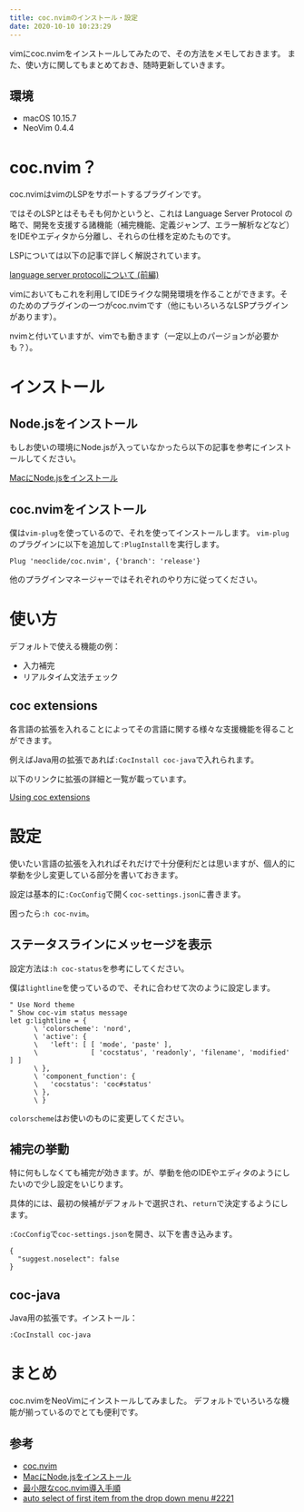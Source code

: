 ```yaml
---
title: coc.nvimのインストール・設定
date: 2020-10-10 10:23:29
---
```


vimにcoc.nvimをインストールしてみたので、その方法をメモしておきます。
また、使い方に関してもまとめておき、随時更新していきます。

<!--more-->

## 環境

- macOS 10.15.7
- NeoVim 0.4.4

# coc.nvim？

coc.nvimはvimのLSPをサポートするプラグインです。

ではそのLSPとはそもそも何かというと、これは Language Server Protocol の略で、開発を支援する諸機能（補完機能、定義ジャンプ、エラー解析などなど）をIDEやエディタから分離し、それらの仕様を定めたものです。

LSPについては以下の記事で詳しく解説されています。

[language server protocolについて (前編)](https://qiita.com/atsushieno/items/ce31df9bd88e98eec5c4)

vimにおいてもこれを利用してIDEライクな開発環境を作ることができます。そのためのプラグインの一つがcoc.nvimです（他にもいろいろなLSPプラグインがあります）。

nvimと付いていますが、vimでも動きます（一定以上のパージョンが必要かも？）。

# インストール

## Node.jsをインストール

もしお使いの環境にNode.jsが入っていなかったら以下の記事を参考にインストールしてください。

[MacにNode.jsをインストール](https://qiita.com/kyosuke5_20/items/c5f68fc9d89b84c0df09)

## coc.nvimをインストール

僕は`vim-plug`を使っているので、それを使ってインストールします。
`vim-plug`のプラグインに以下を追加して`:PlugInstall`を実行します。

```
Plug 'neoclide/coc.nvim', {'branch': 'release'}
```

他のプラグインマネージャーではそれぞれのやり方に従ってください。

# 使い方

デフォルトで使える機能の例：

- 入力補完
- リアルタイム文法チェック

## coc extensions

各言語の拡張を入れることによってその言語に関する様々な支援機能を得ることができます。

例えばJava用の拡張であれば`:CocInstall coc-java`で入れられます。

以下のリンクに拡張の詳細と一覧が載っています。

[Using coc extensions](https://github.com/neoclide/coc.nvim/wiki/Using-coc-extensions)

# 設定

使いたい言語の拡張を入れればそれだけで十分便利だとは思いますが、個人的に挙動を少し変更している部分を書いておきます。

設定は基本的に`:CocConfig`で開く`coc-settings.json`に書きます。

困ったら`:h coc-nvim`。

## ステータスラインにメッセージを表示

設定方法は`:h coc-status`を参考にしてください。

僕は`lightline`を使っているので、それに合わせて次のように設定します。

```vim
" Use Nord theme
" Show coc-vim status message
let g:lightline = {
      \ 'colorscheme': 'nord',
      \ 'active': {
      \   'left': [ [ 'mode', 'paste' ],
      \             [ 'cocstatus', 'readonly', 'filename', 'modified' ] ]
      \ },
      \ 'component_function': {
      \   'cocstatus': 'coc#status'
      \ },
      \ }
```

`colorscheme`はお使いのものに変更してください。

## 補完の挙動　

特に何もしなくても補完が効きます。が、挙動を他のIDEやエディタのようにしたいので少し設定をいじります。

具体的には、最初の候補がデフォルトで選択され、`return`で決定するようにします。

`:CocConfig`で`coc-settings.json`を開き、以下を書き込みます。

```
{
  "suggest.noselect": false
}
```

## coc-java

Java用の拡張です。インストール：

```
:CocInstall coc-java
```

# まとめ

coc.nvimをNeoVimにインストールしてみました。
デフォルトでいろいろな機能が揃っているのでとても便利です。

## 参考

- [coc.nvim](https://github.com/neoclide/coc.nvim)
- [MacにNode.jsをインストール](https://qiita.com/kyosuke5_20/items/c5f68fc9d89b84c0df09)
- [最小限なcoc.nvim導入手順](https://blog.sgry.jp/entry/2020/03/14/194130)
- [auto select of first item from the drop down menu #2221](https://github.com/neoclide/coc.nvim/issues/2221)
